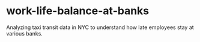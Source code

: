 # work-life-balance-at-banks
Analyzing taxi transit data in NYC to understand how late employees stay at various banks.
